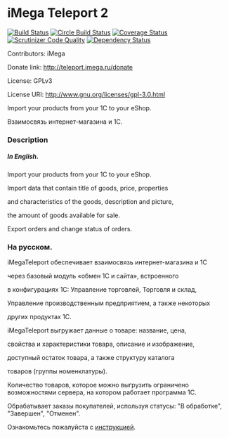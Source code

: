 # iMega Teleport 2

[![Build Status](https://travis-ci.org/iMega/teleport.svg?branch=master)](https://travis-ci.org/iMega/teleport)
[![Circle Build Status](https://circleci.com/gh/iMega/teleport.svg?style=shield)](https://circleci.com/gh/iMega/teleport)
[![Coverage Status](https://coveralls.io/repos/iMega/teleport/badge.svg)](https://coveralls.io/r/iMega/teleport)
[![Scrutinizer Code Quality](https://scrutinizer-ci.com/g/iMega/teleport/badges/quality-score.png?b=master)](https://scrutinizer-ci.com/g/iMega/teleport/?branch=master)
[![Dependency Status](https://www.versioneye.com/user/projects/5571ecfd393530001c000001/badge.svg?style=flat)](https://www.versioneye.com/user/projects/5571ecfd393530001c000001)

Contributors: iMega

Donate link: http://teleport.imega.ru/donate

License: GPLv3

License URI: http://www.gnu.org/licenses/gpl-3.0.html

Import your products from your 1C to your eShop.

Взаимосвязь интернет-магазина и 1С.

### Description

##### In English.

Import your products from your 1C to your eShop.

Import data that contain title of goods, price, properties 

and characteristics of the goods, description and picture, 

the amount of goods available for sale.

Export orders and change status of orders.

### На русском.

iMegaTeleport обеспечивает взаимосвязь интернет-магазина и 1С 

через базовый модуль «обмен 1С и сайта», встроенного 

в конфигурациях 1С: Управление торговлей, Торговля и склад, 

Управление производственным предприятием, а также некоторых 

других продуктах 1С.

iMegaTeleport выгружает данные о товаре: название, цена, 

свойства и характеристики товара, описание и изображение, 

доступный остаток товара, а также структуру каталога 

товаров (группы номенклатуры).

Количество товаров, которое можно выгрузить ограничено 
возможностями сервера, на котором работает программа 1С.

Обрабатывает заказы покупателей, используя статусы: 
"В обработке", "Завершен", "Отменен".


Ознакомьтесь пожалуйста с [инструкцией](http://teleport.imega.ru/instructions).
